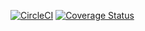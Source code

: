 [![CircleCI](https://circleci.com/gh/morfeush22/go-tx.svg?style=svg)](https://circleci.com/gh/morfeush22/go-tx)
[![Coverage Status](https://coveralls.io/repos/github/morfeush22/go-tx/badge.svg?branch=master)](https://coveralls.io/github/morfeush22/go-tx?branch=master)